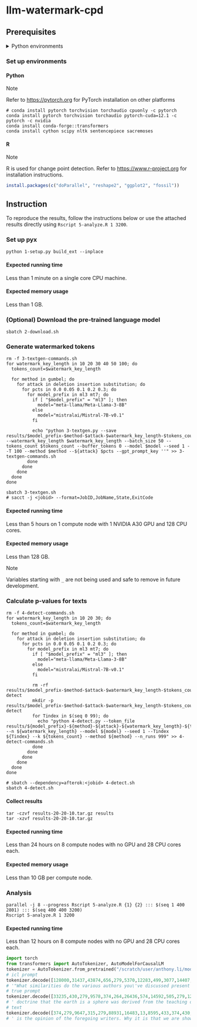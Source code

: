 # llm-watermark-cpd

## Prerequisites

<details closed>
<summary>Python environments</summary>

-   Cython==3.0.10
-   datasets==2.19.1
-   huggingface_hub==0.23.0
-   nltk==3.8.1
-   numpy==1.26.4
-   sacremoses==0.0.53
-   scipy==1.13.0
-   sentencepiece==0.2.0
-   tokenizers==0.19.1
-   torch==2.3.0.post100
-   torchaudio==2.3.0
-   torchvision==0.18.0
-   tqdm==4.66.4
-   transformers==4.40.2

</details>

### Set up environments

#### Python

> [!NOTE]
> Refer to https://pytorch.org for PyTorch installation on other platforms

```shell
# conda install pytorch torchvision torchaudio cpuonly -c pytorch
conda install pytorch torchvision torchaudio pytorch-cuda=12.1 -c pytorch -c nvidia
conda install conda-forge::transformers
conda install cython scipy nltk sentencepiece sacremoses
```

#### R

> [!NOTE]
> R is used for change point detection. Refer to https://www.r-project.org for
> installation instructions.

```r
install.packages(c("doParallel", "reshape2", "ggplot2", "fossil"))
```

## Instruction

To reproduce the results, follow the instructions below or use the attached
results directly using `Rscript 5-analyze.R 1 3200`.

### Set up pyx

```shell
python 1-setup.py build_ext --inplace
```

#### Expected running time

Less than 1 minute on a single core CPU machine.

#### Expected memory usage

Less than 1 GB.

### (Optional) Download the pre-trained language model

```shell
sbatch 2-download.sh
```

### Generate watermarked tokens

```shell
rm -f 3-textgen-commands.sh
for watermark_key_length in 10 20 30 40 50 100; do
  tokens_count=$watermark_key_length

  for method in gumbel; do
    for attack in deletion insertion substitution; do
      for pcts in 0.0 0.05 0.1 0.2 0.3; do
        for model_prefix in ml3 mt7; do
          if [ "$model_prefix" = "ml3" ]; then
            model="meta-llama/Meta-Llama-3-8B"
          else
            model="mistralai/Mistral-7B-v0.1"
          fi

          echo "python 3-textgen.py --save results/$model_prefix-$method-$attack-$watermark_key_length-$tokens_count-$pcts.p --watermark_key_length $watermark_key_length --batch_size 50 --tokens_count $tokens_count --buffer_tokens 0 --model $model --seed 1 --T 100 --method $method --${attack} $pcts --gpt_prompt_key ''" >> 3-textgen-commands.sh
        done
      done
    done
  done
done

sbatch 3-textgen.sh
# sacct -j <jobid> --format=JobID,JobName,State,ExitCode
```

#### Expected running time

Less than 5 hours on 1 compute node with 1 NVIDIA A30 GPU and 128 CPU cores.

#### Expected memory usage

Less than 128 GB.

> [!NOTE]
> Variables starting with `_` are not being used and safe to remove in
> future development.

### Calculate p-values for texts

```shell
rm -f 4-detect-commands.sh
for watermark_key_length in 10 20 30; do
  tokens_count=$watermark_key_length

  for method in gumbel; do
    for attack in deletion insertion substitution; do
      for pcts in 0.0 0.05 0.1 0.2 0.3; do
        for model_prefix in ml3 mt7; do
          if [ "$model_prefix" = "ml3" ]; then
            model="meta-llama/Meta-Llama-3-8B"
          else
            model="mistralai/Mistral-7B-v0.1"
          fi

          rm -rf results/$model_prefix-$method-$attack-$watermark_key_length-$tokens_count-$pcts.p-detect
          mkdir -p results/$model_prefix-$method-$attack-$watermark_key_length-$tokens_count-$pcts.p-detect
          for Tindex in $(seq 0 99); do
            echo "python 4-detect.py --token_file results/${model_prefix}-${method}-${attack}-${watermark_key_length}-${tokens_count}-${pcts}.p --n ${watermark_key_length} --model ${model} --seed 1 --Tindex ${Tindex} --k ${tokens_count} --method ${method} --n_runs 999" >> 4-detect-commands.sh
          done
        done
      done
    done
  done
done

# sbatch --dependency=afterok:<jobid> 4-detect.sh
sbatch 4-detect.sh
```

#### Collect results

```shell
tar -czvf results-20-20-10.tar.gz results
tar -xzvf results-20-20-10.tar.gz
```

#### Expected running time

Less than 24 hours on 8 compute nodes with no GPU and 28 CPU cores each.

#### Expected memory usage

Less than 10 GB per compute node.

### Analysis

```shell
parallel -j 8 --progress Rscript 5-analyze.R {1} {2} ::: $(seq 1 400 2801) ::: $(seq 400 400 3200)
Rscript 5-analyze.R 1 3200
```

#### Expected running time

Less than 12 hours on 8 compute nodes with no GPU and 28 CPU cores each.

```python
import torch
from transformers import AutoTokenizer, AutoModelForCausalLM
tokenizer = AutoTokenizer.from_pretrained("/scratch/user/anthony.li/models/" + "meta-llama/Meta-Llama-3-8B" + "/tokenizer")
# icl prompt
tokenizer.decode([128000,31437,43874,656,279,5370,12283,499,3077,14407,3118,304,872,4477,30,83017,701,4320,11,1524,422,279,12283,2873,311,617,912,2867,3585,315,70000,1210,128000,128000,128000], skip_special_tokens=True)
# '"What similarities do the various authors you\'ve discussed present in their writing? Explain your answer, even if the authors seem to have no clear points of resemblance."'
# true prompt
tokenizer.decode([33235,430,279,9578,374,264,26436,574,14592,505,279,12917,315,14154,3980,79454,11,323,813,16801,304,279,14209,315,279,3276,575,2601,574,4762,28160,555,279,9815,902,279,14154,18088,23933,11467,6688,315,872,64876,13,1115,11,520,3325,11], skip_special_tokens=True)
# ' doctrine that the earth is a sphere was derived from the teaching of ancient geographers, and his belief in the existence of the antipodes was probably influenced by the accounts which the ancient Irish voyagers gave of their journeys. This, at least,'
# text
tokenizer.decode([374,279,9647,315,279,88931,16483,13,8595,433,374,430,584,527,6982,912,3585,315,70000,1990], skip_special_tokens=True)
# ' is the opinion of the foregoing writers. Why it is that we are shown no points of resemblance between'
```
